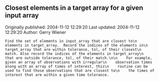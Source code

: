 ## Closest elements in a target array for a given input array

Originally published: 2004-11-12 12:29:20
Last updated: 2004-11-12 12:29:20
Author: Gerry Wiener

    Find the set of elements in input_array that are closest to\n    elements in target_array.  Record the indices of the elements in\n    target_array that are within tolerance, tol, of their closest\n    match. Also record the indices of the elements in target_array\n    that are outside tolerance, tol, of their match.\n\n    For example, given an array of observations with irregular\n    observation times along with an array of times of interest, this\n    routine can be used to find those observations that are closest to\n    the times of interest that are within a given time tolerance.